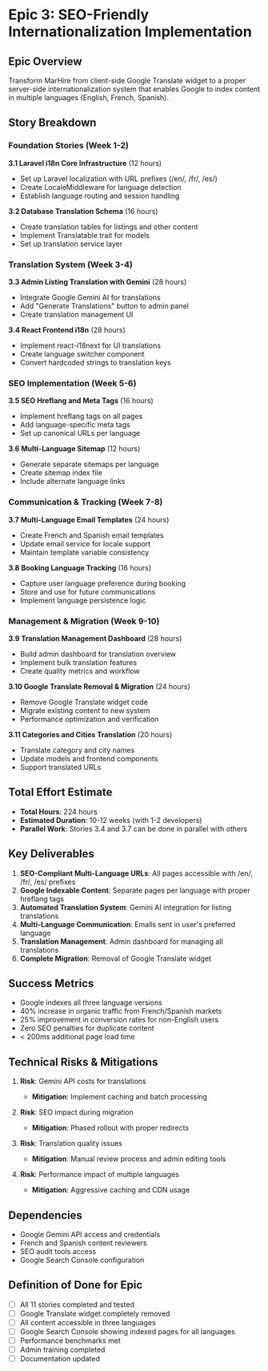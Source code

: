 # Epic 3: SEO-Friendly Internationalization Implementation

## Epic Overview

Transform MarHire from client-side Google Translate widget to a proper server-side internationalization system that enables Google to index content in multiple languages (English, French, Spanish).

## Story Breakdown

### Foundation Stories (Week 1-2)

**3.1 Laravel i18n Core Infrastructure** (12 hours)
- Set up Laravel localization with URL prefixes (/en/, /fr/, /es/)
- Create LocaleMiddleware for language detection
- Establish language routing and session handling

**3.2 Database Translation Schema** (16 hours)
- Create translation tables for listings and other content
- Implement Translatable trait for models
- Set up translation service layer

### Translation System (Week 3-4)

**3.3 Admin Listing Translation with Gemini** (28 hours)
- Integrate Google Gemini AI for translations
- Add "Generate Translations" button to admin panel
- Create translation management UI

**3.4 React Frontend i18n** (28 hours)
- Implement react-i18next for UI translations
- Create language switcher component
- Convert hardcoded strings to translation keys

### SEO Implementation (Week 5-6)

**3.5 SEO Hreflang and Meta Tags** (16 hours)
- Implement hreflang tags on all pages
- Add language-specific meta tags
- Set up canonical URLs per language

**3.6 Multi-Language Sitemap** (12 hours)
- Generate separate sitemaps per language
- Create sitemap index file
- Include alternate language links

### Communication & Tracking (Week 7-8)

**3.7 Multi-Language Email Templates** (24 hours)
- Create French and Spanish email templates
- Update email service for locale support
- Maintain template variable consistency

**3.8 Booking Language Tracking** (16 hours)
- Capture user language preference during booking
- Store and use for future communications
- Implement language persistence logic

### Management & Migration (Week 9-10)

**3.9 Translation Management Dashboard** (28 hours)
- Build admin dashboard for translation overview
- Implement bulk translation features
- Create quality metrics and workflow

**3.10 Google Translate Removal & Migration** (24 hours)
- Remove Google Translate widget code
- Migrate existing content to new system
- Performance optimization and verification

**3.11 Categories and Cities Translation** (20 hours)
- Translate category and city names
- Update models and frontend components
- Support translated URLs

## Total Effort Estimate

- **Total Hours**: 224 hours
- **Estimated Duration**: 10-12 weeks (with 1-2 developers)
- **Parallel Work**: Stories 3.4 and 3.7 can be done in parallel with others

## Key Deliverables

1. **SEO-Compliant Multi-Language URLs**: All pages accessible with /en/, /fr/, /es/ prefixes
2. **Google Indexable Content**: Separate pages per language with proper hreflang tags
3. **Automated Translation System**: Gemini AI integration for listing translations
4. **Multi-Language Communication**: Emails sent in user's preferred language
5. **Translation Management**: Admin dashboard for managing all translations
6. **Complete Migration**: Removal of Google Translate widget

## Success Metrics

- Google indexes all three language versions
- 40% increase in organic traffic from French/Spanish markets
- 25% improvement in conversion rates for non-English users
- Zero SEO penalties for duplicate content
- < 200ms additional page load time

## Technical Risks & Mitigations

1. **Risk**: Gemini API costs for translations
   - **Mitigation**: Implement caching and batch processing

2. **Risk**: SEO impact during migration
   - **Mitigation**: Phased rollout with proper redirects

3. **Risk**: Translation quality issues
   - **Mitigation**: Manual review process and admin editing tools

4. **Risk**: Performance impact of multiple languages
   - **Mitigation**: Aggressive caching and CDN usage

## Dependencies

- Google Gemini API access and credentials
- French and Spanish content reviewers
- SEO audit tools access
- Google Search Console configuration

## Definition of Done for Epic

- [ ] All 11 stories completed and tested
- [ ] Google Translate widget completely removed
- [ ] All content accessible in three languages
- [ ] Google Search Console showing indexed pages for all languages
- [ ] Performance benchmarks met
- [ ] Admin training completed
- [ ] Documentation updated